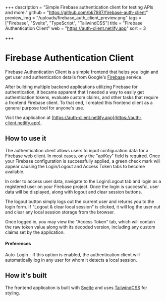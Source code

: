 +++
description = "Simple Firebase authentication client for testing APIs and more."
github = "https://github.com/bk7987/firebase-auth-client"
preview_img = "/uploads/firebase_auth_client_preview.png"
tags = ["Firebase", "Svelte", "TypeScript", "TailwindCSS"]
title = "Firebase Authentication Client"
web = "https://auth-client.netlify.app"
sort = 3

+++

# Firebase Authentication Client

Firebase Authentication Client is a simple frontend that helps you login and get user and authentication details from Google's [Firebase](https://firebase.google.com) service.

After building multiple backend applications utilizing Firebase for authentication, it became apparent that I needed a way to easily get authentication tokens, evaluate custom claims, and other tasks that require a frontend Firebase client. To that end, I created this frontend client as a general purpose tool for anyone's use.

Visit the application at [https://auth-client.netlify.app](https://auth-client.netlify.app).

## How to use it

The authentication client allows users to input configuration data for a Firebase web client. In most cases, only the "apiKey" field is required. Once your Firebase configuration is successfully applied, a green check mark will appear causing the Login/Logout and Access Token tabs to become available.

In order to access user data, navigate to the Login/Logout tab and login as a registered user on your Firebase project. Once the login is successful, user data will be displayed, along with logout and clear session buttons.

The logout button simply logs out the current user and returns you to the login form. If "Logout & clear local session" is clicked, it will log the user out and clear any local session storage from the browser.

Once logged in, you may view the "Access Token" tab, which will contain the raw token value along with its decoded version, including any custom claims set by the application.

#### Preferences

Auto-Login - If this option is enabled, the authentication client will automatically log in any user for whom it detects a local session.

## How it's built

The frontend application is built with [Svelte](https://svelte.dev) and uses [TailwindCSS](https://tailwindcss.com) for styling.
